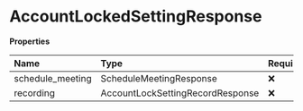 # AccountLockedSettingResponse

**Properties**

| Name             | Type                             | Required | Description |
| :--------------- | :------------------------------- | :------- | :---------- |
| schedule_meeting | ScheduleMeetingResponse          | ❌       |             |
| recording        | AccountLockSettingRecordResponse | ❌       |             |

<!-- This file was generated by liblab | https://liblab.com/ -->
